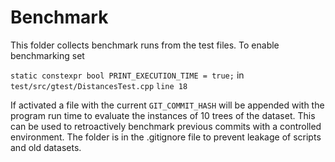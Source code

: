 # Benchmark
This folder collects benchmark runs from the test files. To enable benchmarking set 

`static constexpr bool PRINT_EXECUTION_TIME = true;` in `test/src/gtest/DistancesTest.cpp` `line 18`

If activated a file with the current `GIT_COMMIT_HASH` will be appended with the program run time to evaluate the instances of 10 trees of the dataset. This can be used to retroactively benchmark previous commits with a controlled environment. The folder is in the .gitignore file to prevent leakage of scripts and old datasets.
